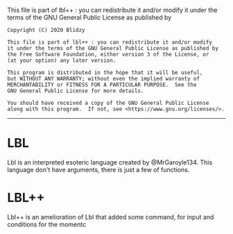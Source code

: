 This file is part of lbl++ : you can redistribute it and/or modify
    it under the terms of the GNU General Public License as published by

    Copyright (C) 2020 Blidzy
    
    This file is part of lbl++ : you can redistribute it and/or modify
    it under the terms of the GNU General Public License as published by
    the Free Software Foundation, either version 3 of the License, or
    (at your option) any later version.

    This program is distributed in the hope that it will be useful,
    but WITHOUT ANY WARRANTY; without even the implied warranty of
    MERCHANTABILITY or FITNESS FOR A PARTICULAR PURPOSE.  See the
    GNU General Public License for more details.

    You should have received a copy of the GNU General Public License
    along with this program.  If not, see <https://www.gnu.org/licenses/>.

_________________________


# LBL
Lbl is an interpreted esoteric language created by @MrGaroyle134. This language don't have arguments, there is just a few of functions.

# LBL++ 
Lbl++ is an amelioration of Lbl that added some command, for input and conditions for the momentc
